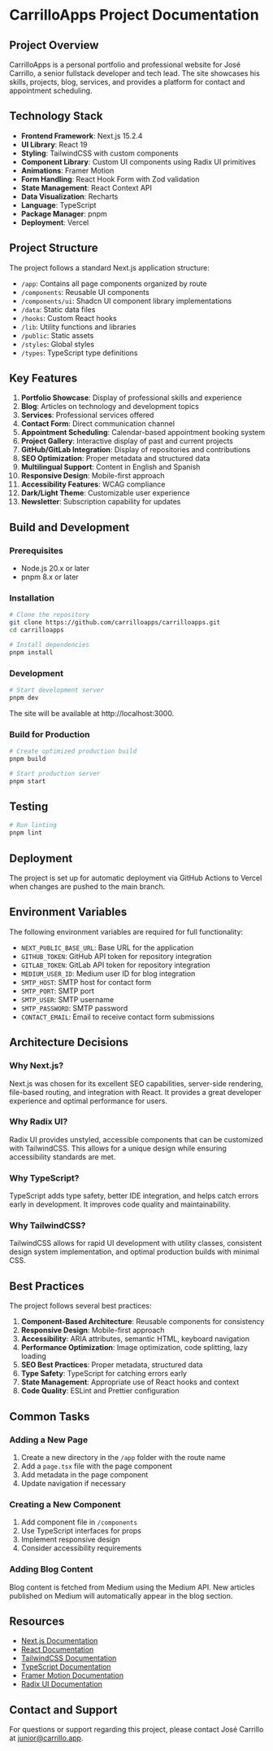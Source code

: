 # CarrilloApps Project Documentation

## Project Overview

CarrilloApps is a personal portfolio and professional website for José Carrillo, a senior fullstack developer and tech lead. The site showcases his skills, projects, blog, services, and provides a platform for contact and appointment scheduling.

## Technology Stack

- **Frontend Framework**: Next.js 15.2.4
- **UI Library**: React 19
- **Styling**: TailwindCSS with custom components
- **Component Library**: Custom UI components using Radix UI primitives
- **Animations**: Framer Motion
- **Form Handling**: React Hook Form with Zod validation
- **State Management**: React Context API
- **Data Visualization**: Recharts
- **Language**: TypeScript
- **Package Manager**: pnpm
- **Deployment**: Vercel

## Project Structure

The project follows a standard Next.js application structure:

- `/app`: Contains all page components organized by route
- `/components`: Reusable UI components
- `/components/ui`: Shadcn UI component library implementations
- `/data`: Static data files
- `/hooks`: Custom React hooks
- `/lib`: Utility functions and libraries
- `/public`: Static assets
- `/styles`: Global styles
- `/types`: TypeScript type definitions

## Key Features

1. **Portfolio Showcase**: Display of professional skills and experience
2. **Blog**: Articles on technology and development topics
3. **Services**: Professional services offered
4. **Contact Form**: Direct communication channel
5. **Appointment Scheduling**: Calendar-based appointment booking system
6. **Project Gallery**: Interactive display of past and current projects
7. **GitHub/GitLab Integration**: Display of repositories and contributions
8. **SEO Optimization**: Proper metadata and structured data
9. **Multilingual Support**: Content in English and Spanish
10. **Responsive Design**: Mobile-first approach
11. **Accessibility Features**: WCAG compliance
12. **Dark/Light Theme**: Customizable user experience
13. **Newsletter**: Subscription capability for updates

## Build and Development

### Prerequisites

- Node.js 20.x or later
- pnpm 8.x or later

### Installation

```bash
# Clone the repository
git clone https://github.com/carrilloapps/carrilloapps.git
cd carrilloapps

# Install dependencies
pnpm install
```

### Development

```bash
# Start development server
pnpm dev
```

The site will be available at http://localhost:3000.

### Build for Production

```bash
# Create optimized production build
pnpm build

# Start production server
pnpm start
```

## Testing

```bash
# Run linting
pnpm lint
```

## Deployment

The project is set up for automatic deployment via GitHub Actions to Vercel when changes are pushed to the main branch.

## Environment Variables

The following environment variables are required for full functionality:

- `NEXT_PUBLIC_BASE_URL`: Base URL for the application
- `GITHUB_TOKEN`: GitHub API token for repository integration
- `GITLAB_TOKEN`: GitLab API token for repository integration
- `MEDIUM_USER_ID`: Medium user ID for blog integration
- `SMTP_HOST`: SMTP host for contact form
- `SMTP_PORT`: SMTP port
- `SMTP_USER`: SMTP username
- `SMTP_PASSWORD`: SMTP password
- `CONTACT_EMAIL`: Email to receive contact form submissions

## Architecture Decisions

### Why Next.js?

Next.js was chosen for its excellent SEO capabilities, server-side rendering, file-based routing, and integration with React. It provides a great developer experience and optimal performance for users.

### Why Radix UI?

Radix UI provides unstyled, accessible components that can be customized with TailwindCSS. This allows for a unique design while ensuring accessibility standards are met.

### Why TypeScript?

TypeScript adds type safety, better IDE integration, and helps catch errors early in development. It improves code quality and maintainability.

### Why TailwindCSS?

TailwindCSS allows for rapid UI development with utility classes, consistent design system implementation, and optimal production builds with minimal CSS.

## Best Practices

The project follows several best practices:

1. **Component-Based Architecture**: Reusable components for consistency
2. **Responsive Design**: Mobile-first approach
3. **Accessibility**: ARIA attributes, semantic HTML, keyboard navigation
4. **Performance Optimization**: Image optimization, code splitting, lazy loading
5. **SEO Best Practices**: Proper metadata, structured data
6. **Type Safety**: TypeScript for catching errors early
7. **State Management**: Appropriate use of React hooks and context
8. **Code Quality**: ESLint and Prettier configuration

## Common Tasks

### Adding a New Page

1. Create a new directory in the `/app` folder with the route name
2. Add a `page.tsx` file with the page component
3. Add metadata in the page component
4. Update navigation if necessary

### Creating a New Component

1. Add component file in `/components`
2. Use TypeScript interfaces for props
3. Implement responsive design
4. Consider accessibility requirements

### Adding Blog Content

Blog content is fetched from Medium using the Medium API. New articles published on Medium will automatically appear in the blog section.

## Resources

- [Next.js Documentation](https://nextjs.org/docs)
- [React Documentation](https://reactjs.org/docs/getting-started.html)
- [TailwindCSS Documentation](https://tailwindcss.com/docs)
- [TypeScript Documentation](https://www.typescriptlang.org/docs/)
- [Framer Motion Documentation](https://www.framer.com/motion/)
- [Radix UI Documentation](https://www.radix-ui.com/docs/primitives/overview/introduction)

## Contact and Support

For questions or support regarding this project, please contact José Carrillo at junior@carrillo.app.
